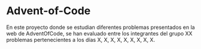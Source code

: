# Advent-of-Code
En este proyecto donde se estudian diferentes problemas presentados en la web de AdventOfCode, se han evaluado entre los integrantes del grupo XX problemas pertenecientes a los días X, X, X, X, X, X, X, X, X. 
